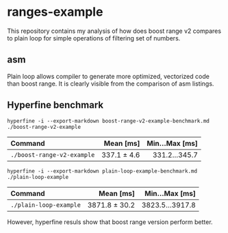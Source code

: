 # ranges-example
This repository contains my analysis of how does boost range v2 compares to plain loop for simple operations of filtering set of numbers.

## asm
Plain loop allows compiler to generate more optimized, vectorized code than boost range. It is clearly visible from the comparison of asm listings.

## Hyperfine benchmark
```
hyperfine -i --export-markdown boost-range-v2-example-benchmark.md ./boost-range-v2-example 
```

| Command | Mean [ms] | Min…Max [ms] |
|:---|---:|---:|
| `./boost-range-v2-example` | 337.1 ± 4.6 | 331.2…345.7 |

```
hyperfine -i --export-markdown plain-loop-example-benchmark.md ./plain-loop-example 
```
| Command | Mean [ms] | Min…Max [ms] |
|:---|---:|---:|
| `./plain-loop-example` | 3871.8 ± 30.2 | 3823.5…3917.8 |

However, hyperfine resuls show that boost range version perform better.
